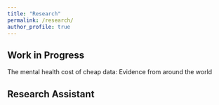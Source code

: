 ```yaml
---
title: "Research"
permalink: /research/
author_profile: true
---
```


## Work in Progress
The mental health cost of cheap data: Evidence from around the world

## Research Assistant
